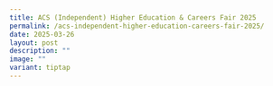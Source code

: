 ```yaml
---
title: ACS (Independent) Higher Education & Careers Fair 2025
permalink: /acs-independent-higher-education-careers-fair-2025/
date: 2025-03-26
layout: post
description: ""
image: ""
variant: tiptap
---
```

